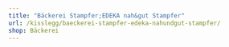 ```yaml
---
title: "Bäckerei Stampfer;EDEKA nah&gut Stampfer"
url: /kisslegg/baeckerei-stampfer-edeka-nahundgut-stampfer/
shop: Bäckerei
---
```


